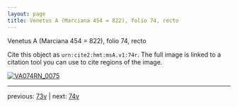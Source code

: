 ```yaml
---
layout: page
title: Venetus A (Marciana 454 = 822), folio 74, recto
---
```


Venetus A (Marciana 454 = 822), folio 74, recto

Cite this object as `urn:cite2:hmt:msA.v1:74r`.  The full image is linked to a citation tool you can use to cite regions of the image.

[![VA074RN_0075](http://www.homermultitext.org/iipsrv?IIIF=/project/homer/pyramidal/deepzoom/hmt/vaimg/2017a/VA074RN_0075.tif/full/800,/0/default.jpg)](http://www.homermultitext.org/ict2/?urn=urn:cite2:hmt:vaimg.2017a:VA074RN_0075) 

---

previous:  [73v](../73v/) | next: [74v](../74v/)